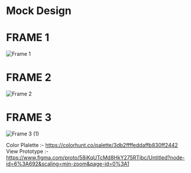 # Mock Design 
# FRAME 1
![Frame 1](https://user-images.githubusercontent.com/56452820/136300819-8e1d25cc-4627-4dc6-8d51-7b28338b10a4.png)

# FRAME 2
![Frame 2](https://user-images.githubusercontent.com/56452820/136333488-7ebf0d56-8c97-4184-b680-ffcfb3565197.png)

# FRAME 3
![Frame 3 (1)](https://user-images.githubusercontent.com/56452820/136336990-737650a8-8137-4cb3-869a-811f15b8ddce.png)


Color Plalette :- https://colorhunt.co/palette/3db2ffffeddaffb830ff2442   
View Prototype :- https://www.figma.com/proto/58iKqUTcMd8HkY275RTjbc/Untitled?node-id=6%3A692&scaling=min-zoom&page-id=0%3A1

